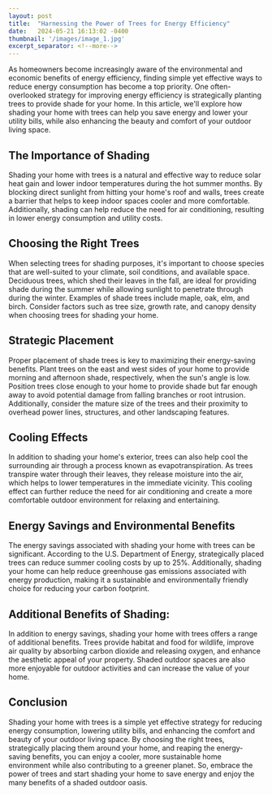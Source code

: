```yaml
---
layout: post
title:  "Harnessing the Power of Trees for Energy Efficiency"
date:   2024-05-21 16:13:02 -0400
thumbnail: '/images/image_1.jpg'
excerpt_separator: <!--more-->
---
```

As homeowners become increasingly aware of the environmental and economic benefits of energy efficiency, finding simple yet effective ways to reduce energy consumption has become a top priority.<!--more--> One often-overlooked strategy for improving energy efficiency is strategically planting trees to provide shade for your home. In this article, we'll explore how shading your home with trees can help you save energy and lower your utility bills, while also enhancing the beauty and comfort of your outdoor living space.

## The Importance of Shading
Shading your home with trees is a natural and effective way to reduce solar heat gain and lower indoor temperatures during the hot summer months. By blocking direct sunlight from hitting your home's roof and walls, trees create a barrier that helps to keep indoor spaces cooler and more comfortable. Additionally, shading can help reduce the need for air conditioning, resulting in lower energy consumption and utility costs.

## Choosing the Right Trees
When selecting trees for shading purposes, it's important to choose species that are well-suited to your climate, soil conditions, and available space. Deciduous trees, which shed their leaves in the fall, are ideal for providing shade during the summer while allowing sunlight to penetrate through during the winter. Examples of shade trees include maple, oak, elm, and birch. Consider factors such as tree size, growth rate, and canopy density when choosing trees for shading your home.

## Strategic Placement
Proper placement of shade trees is key to maximizing their energy-saving benefits. Plant trees on the east and west sides of your home to provide morning and afternoon shade, respectively, when the sun's angle is low. Position trees close enough to your home to provide shade but far enough away to avoid potential damage from falling branches or root intrusion. Additionally, consider the mature size of the trees and their proximity to overhead power lines, structures, and other landscaping features.

## Cooling Effects
In addition to shading your home's exterior, trees can also help cool the surrounding air through a process known as evapotranspiration. As trees transpire water through their leaves, they release moisture into the air, which helps to lower temperatures in the immediate vicinity. This cooling effect can further reduce the need for air conditioning and create a more comfortable outdoor environment for relaxing and entertaining.

## Energy Savings and Environmental Benefits
The energy savings associated with shading your home with trees can be significant. According to the U.S. Department of Energy, strategically placed trees can reduce summer cooling costs by up to 25%. Additionally, shading your home can help reduce greenhouse gas emissions associated with energy production, making it a sustainable and environmentally friendly choice for reducing your carbon footprint.

## Additional Benefits of Shading:
In addition to energy savings, shading your home with trees offers a range of additional benefits. Trees provide habitat and food for wildlife, improve air quality by absorbing carbon dioxide and releasing oxygen, and enhance the aesthetic appeal of your property. Shaded outdoor spaces are also more enjoyable for outdoor activities and can increase the value of your home.

## Conclusion
Shading your home with trees is a simple yet effective strategy for reducing energy consumption, lowering utility bills, and enhancing the comfort and beauty of your outdoor living space. By choosing the right trees, strategically placing them around your home, and reaping the energy-saving benefits, you can enjoy a cooler, more sustainable home environment while also contributing to a greener planet. So, embrace the power of trees and start shading your home to save energy and enjoy the many benefits of a shaded outdoor oasis.
